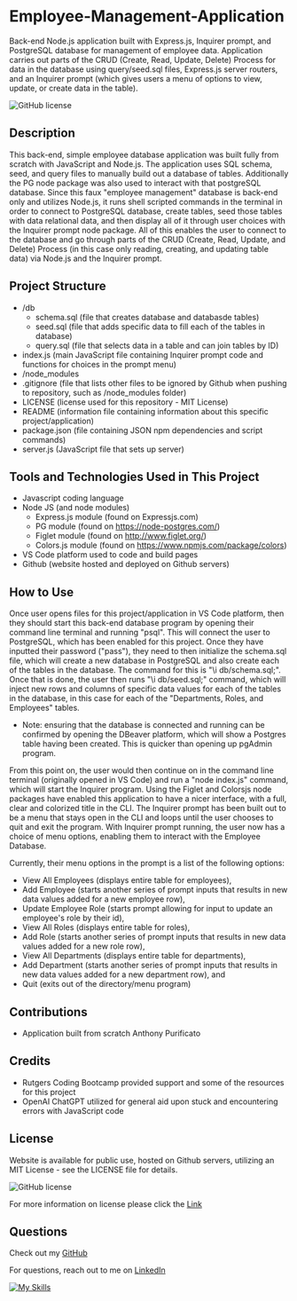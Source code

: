 # Employee-Management-Application
Back-end Node.js application built with Express.js, Inquirer prompt, and PostgreSQL database for management of employee data. Application carries out parts of the CRUD (Create, Read, Update, Delete) Process for data in the database using query/seed.sql files, Express.js server routers, and an Inquirer prompt (which gives users a menu of options to view, update, or create data in the table).

![GitHub license](https://img.shields.io/badge/License-MIT-brightgreen.svg)

## Description
This back-end, simple employee database application was built fully from scratch with JavaScript and Node.js. The application uses SQL schema, seed, and query files to manually build out a database of tables. Additionally the PG node package was also used to interact with that postgreSQL database. Since this faux "employee management" database is back-end only and utilizes Node.js, it runs shell scripted commands in the terminal in order to connect to PostgreSQL database, create tables, seed those tables with data relational data, and then display all of it through user choices with the Inquirer prompt node package. All of this enables the user to connect to the database and go through parts of the CRUD (Create, Read, Update, and Delete) Process (in this case only reading, creating, and updating table data) via Node.js and the Inquirer prompt.

## Project Structure
- /db
    - schema.sql (file that creates database and databasde tables)
    - seed.sql (file that adds specific data to fill each of the tables in database)
    - query.sql (file that selects data in a table and can join tables by ID)
- index.js (main JavaScript file containing Inquirer prompt code and functions for choices in the prompt menu)
- /node_modules
- .gitignore (file that lists other files to be ignored by Github when pushing to repository, such as /node_modules folder)
- LICENSE (license used for this repository - MIT License)
- README (information file containing information about this specific project/application)
- package.json (file containing JSON npm dependencies and script commands)
- server.js (JavaScript file that sets up server)

## Tools and Technologies Used in This Project
- Javascript coding language
- Node JS (and node modules)
  - Express.js module (found on Expressjs.com)
  - PG module (found on https://node-postgres.com/)
  - Figlet module (found on http://www.figlet.org/)
  - Colors.js module (found on https://www.npmjs.com/package/colors)
- VS Code platform used to code and build pages
- Github (website hosted and deployed on Github servers)

## How to Use
Once user opens files for this project/application in VS Code platform, then they should start this back-end database program by opening their command line terminal and running "psql". This will connect the user to PostgreSQL, which has been enabled for this project. Once they have inputted their password ("pass"), they need to then initialize the schema.sql file, which will create a new database in PostgreSQL and also create each of the tables in the database. The command for this is "\i db/schema.sql;". Once that is done, the user then runs "\i db/seed.sql;" command, which will inject new rows and columns of specific data values for each of the tables in the database, in this case for each of the "Departments, Roles, and Employees" tables. 

* Note: ensuring that the database is connected and running can be confirmed by opening the DBeaver platform, which will show a Postgres table having been created. This is quicker than opening up pgAdmin program.

From this point on, the user would then continue on in the command line terminal (originally opened in VS Code) and run a "node index.js" command, which will start the Inquirer program. Using the Figlet and Colorsjs node packages have enabled this application to have a nicer interface, with a full, clear and colorized title in the CLI. The Inquirer prompt has been built out to be a menu that stays open in the CLI and loops until the user chooses to quit and exit the program. With Inquirer prompt running, the user now has a choice of menu options, enabling them to interact with the Employee Database.

Currently, their menu options in the prompt is a list of the following options:
- View All Employees (displays entire table for employees),
- Add Employee (starts another series of prompt inputs that results in new data values added for a new employee row),
- Update Employee Role (starts prompt allowing for input to update an employee's role by their id),
- View All Roles (displays entire table for roles),
- Add Role (starts another series of prompt inputs that results in new data values added for a new role row),
- View All Departments (displays entire table for departments),
- Add Department (starts another series of prompt inputs that results in new data values added for a new department row), and
- Quit (exits out of the directory/menu program)

## Contributions
- Application built from scratch Anthony Purificato
## Credits
- Rutgers Coding Bootcamp provided support and some of the resources for this project
- OpenAI ChatGPT utilized for general aid upon stuck and encountering errors with JavaScript code

## License
Website is available for public use, hosted on Github servers, utilizing an MIT License - see the LICENSE file for details.

![GitHub license](https://img.shields.io/badge/License-MIT-brightgreen.svg)
  
For more information on license please click the [Link](https://opensource.org/licenses/MIT)

## Questions
Check out my [GitHub](https://github.com/apurificato) 
  
For questions, reach out to me on [LinkedIn](https://www.linkedin.com/in/apurificato/)

[![My Skills](https://skillicons.dev/icons?i=linkedin)](https://www.linkedin.com/in/apurificato/)
